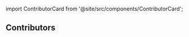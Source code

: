 import ContributorCard from '@site/src/components/ContributorCard';

## Contributors

<div style={{ display: 'flex', flexWrap: 'wrap', justifyContent: 'center' }}>
    <ContributorCard username="hfu" role="UN Smart Maps Lead" />
    <ContributorCard username="smellman" role="Maintainer" />
    <ContributorCard username="yuiseki" role="Maintainer" />
    <ContributorCard username="albertkun" role="Admin" />
    <ContributorCard username="asahina820" role="Maintainer" />
</div>
